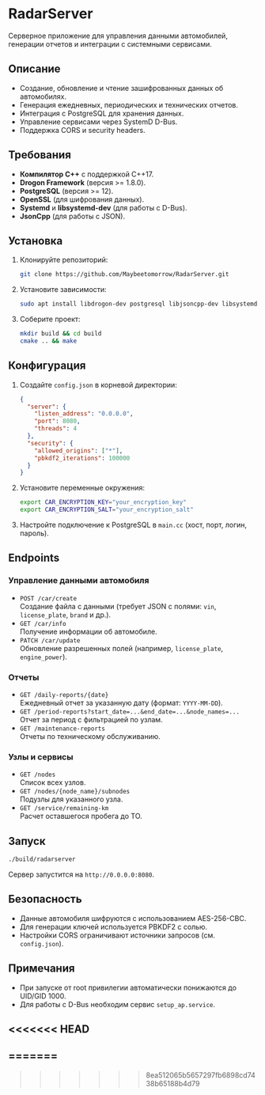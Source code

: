 # RadarServer

Серверное приложение для управления данными автомобилей, генерации отчетов и интеграции с системными сервисами.

## Описание
- Создание, обновление и чтение зашифрованных данных об автомобилях.
- Генерация ежедневных, периодических и технических отчетов.
- Интеграция с PostgreSQL для хранения данных.
- Управление сервисами через SystemD D-Bus.
- Поддержка CORS и security headers.

## Требования
- **Компилятор C++** с поддержкой C++17.
- **Drogon Framework** (версия >= 1.8.0).
- **PostgreSQL** (версия >= 12).
- **OpenSSL** (для шифрования данных).
- **Systemd** и **libsystemd-dev** (для работы с D-Bus).
- **JsonCpp** (для работы с JSON).

## Установка
1. Клонируйте репозиторий:
   ```bash
   git clone https://github.com/Maybeetomorrow/RadarServer.git
   ```
2. Установите зависимости:
   ```bash
   sudo apt install libdrogon-dev postgresql libjsoncpp-dev libsystemd-dev openssl
   ```
3. Соберите проект:
   ```bash
   mkdir build && cd build
   cmake .. && make
   ```

## Конфигурация
1. Создайте `config.json` в корневой директории:
   ```json
   {
     "server": {
       "listen_address": "0.0.0.0",
       "port": 8080,
       "threads": 4
     },
     "security": {
       "allowed_origins": ["*"],
       "pbkdf2_iterations": 100000
     }
   }
   ```
2. Установите переменные окружения:
   ```bash
   export CAR_ENCRYPTION_KEY="your_encryption_key"
   export CAR_ENCRYPTION_SALT="your_encryption_salt"
   ```
3. Настройте подключение к PostgreSQL в `main.cc` (хост, порт, логин, пароль).

## Endpoints
### Управление данными автомобиля
- `POST /car/create`  
  Создание файла с данными (требует JSON с полями: `vin`, `license_plate`, `brand` и др.).
- `GET /car/info`  
  Получение информации об автомобиле.
- `PATCH /car/update`  
  Обновление разрешенных полей (например, `license_plate`, `engine_power`).

### Отчеты
- `GET /daily-reports/{date}`  
  Ежедневный отчет за указанную дату (формат: `YYYY-MM-DD`).
- `GET /period-reports?start_date=...&end_date=...&node_names=...`  
  Отчет за период с фильтрацией по узлам.
- `GET /maintenance-reports`  
  Отчеты по техническому обслуживанию.

### Узлы и сервисы
- `GET /nodes`  
  Список всех узлов.
- `GET /nodes/{node_name}/subnodes`  
  Подузлы для указанного узла.
- `GET /service/remaining-km`  
  Расчет оставшегося пробега до ТО.

## Запуск
```bash
./build/radarserver
```

Сервер запустится на `http://0.0.0.0:8080`.

## Безопасность
- Данные автомобиля шифруются с использованием AES-256-CBC.
- Для генерации ключей используется PBKDF2 с солью.
- Настройки CORS ограничивают источники запросов (см. `config.json`).

## Примечания
- При запуске от root привилегии автоматически понижаются до UID/GID 1000.
- Для работы с D-Bus необходим сервис `setup_ap.service`.

<<<<<<< HEAD
---
=======
---
>>>>>>> 8ea512065b5657297fb6898cd7438b65188b4d79
